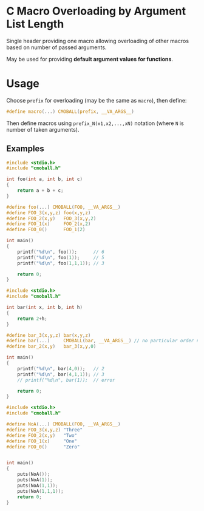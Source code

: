 C Macro Overloading by Argument List Length
===========================================

Single header providing one macro allowing overloading of other macros based on
number of passed arguments.

May be used for providing **default argument values for functions**.

# Usage

Choose `prefix` for overloading (may be the same as `macro`), then define:
```c
#define macro(...) CMOBALL(prefix, __VA_ARGS__)
```

Then define macros using `prefix_N(x1,x2,...,xN)` notation (where `N` is number of taken arguments).

## Examples

```c
#include <stdio.h>
#include "cmoball.h"

int foo(int a, int b, int c)
{
    return a + b + c;
}

#define foo(...) CMOBALL(FOO, __VA_ARGS__)
#define FOO_3(x,y,z) foo(x,y,z)
#define FOO_2(x,y)   FOO_3(x,y,2)
#define FOO_1(x)     FOO_2(x,2)
#define FOO_0()      FOO_1(2)

int main()
{
    printf("%d\n", foo());      // 6
    printf("%d\n", foo(1));     // 5
    printf("%d\n", foo(1,1,1)); // 3

    return 0;
}
```

```c
#include <stdio.h>
#include "cmoball.h"

int bar(int x, int b, int h)
{
    return 2+h;
}

#define bar_3(x,y,z) bar(x,y,z)
#define bar(...)     CMOBALL(bar, __VA_ARGS__) // no particular order needed
#define bar_2(x,y)   bar_3(x,y,0)

int main()
{
    printf("%d\n", bar(4,0));   // 2
    printf("%d\n", bar(4,1,1)); // 3
    // printf("%d\n", bar(1));  // error

    return 0;
}
```

```c
#include <stdio.h>
#include "cmoball.h"

#define NoA(...) CMOBALL(FOO, __VA_ARGS__)
#define FOO_3(x,y,z) "Three"
#define FOO_2(x,y)   "Two"
#define FOO_1(x)     "One"
#define FOO_0()      "Zero"


int main()
{
    puts(NoA());
    puts(NoA(1));
    puts(NoA(1,1));
    puts(NoA(1,1,1));
    return 0;
}
```
